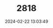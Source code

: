 ---
title: "2818"
category: "Bitis schneideri"
draft: false
date: 2024-02-22 13:03:49
languages:
  English: ["Namaqua Dwarf Adder"]
---